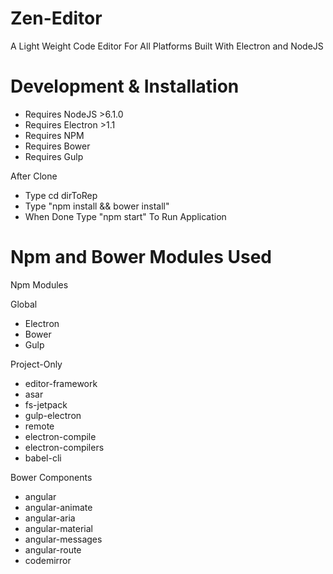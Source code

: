 # Zen-Editor

A Light Weight Code Editor For All Platforms Built With Electron and NodeJS

# Development & Installation

* Requires NodeJS >6.1.0
* Requires Electron >1.1
* Requires NPM
* Requires Bower
* Requires Gulp

After Clone

* Type cd dirToRep
* Type "npm install && bower install"
* When Done Type "npm start" To Run Application

# Npm and Bower Modules Used

Npm Modules

Global

* Electron
* Bower
* Gulp

Project-Only

* editor-framework
* asar
* fs-jetpack
* gulp-electron
* remote
* electron-compile
* electron-compilers
* babel-cli

Bower Components

* angular
* angular-animate
* angular-aria
* angular-material
* angular-messages
* angular-route
* codemirror
